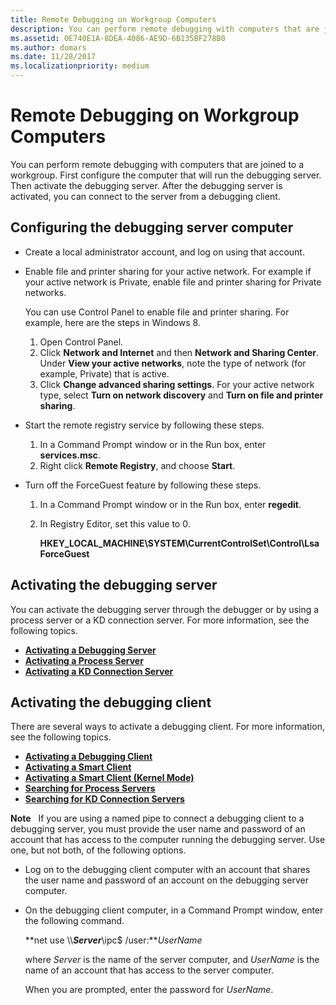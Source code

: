 ```yaml
---
title: Remote Debugging on Workgroup Computers
description: You can perform remote debugging with computers that are joined to a workgroup.
ms.assetid: 0E740E1A-8DEA-4086-AE9D-6B135BF278B0
ms.author: domars
ms.date: 11/28/2017
ms.localizationpriority: medium
---
```


# Remote Debugging on Workgroup Computers


You can perform remote debugging with computers that are joined to a workgroup. First configure the computer that will run the debugging server. Then activate the debugging server. After the debugging server is activated, you can connect to the server from a debugging client.

## <span id="Configuring_the_debugging_server_computer"></span><span id="configuring_the_debugging_server_computer"></span><span id="CONFIGURING_THE_DEBUGGING_SERVER_COMPUTER"></span>Configuring the debugging server computer


-   Create a local administrator account, and log on using that account.
-   Enable file and printer sharing for your active network. For example if your active network is Private, enable file and printer sharing for Private networks.

    You can use Control Panel to enable file and printer sharing. For example, here are the steps in Windows 8.

    1.  Open Control Panel.
    2.  Click **Network and Internet** and then **Network and Sharing Center**. Under **View your active networks**, note the type of network (for example, Private) that is active.
    3.  Click **Change advanced sharing settings**. For your active network type, select **Turn on network discovery** and **Turn on file and printer sharing**.
-   Start the remote registry service by following these steps.

    1.  In a Command Prompt window or in the Run box, enter **services.msc**.
    2.  Right click **Remote Registry**, and choose **Start**.
-   Turn off the ForceGuest feature by following these steps.

    1.  In a Command Prompt window or in the Run box, enter **regedit**.
    2.  In Registry Editor, set this value to 0.

        **HKEY\_LOCAL\_MACHINE\\SYSTEM\\CurrentControlSet\\Control\\Lsa ForceGuest**

## <span id="Activating_the_debugging_server"></span><span id="activating_the_debugging_server"></span><span id="ACTIVATING_THE_DEBUGGING_SERVER"></span>Activating the debugging server


You can activate the debugging server through the debugger or by using a process server or a KD connection server. For more information, see the following topics.

-   [**Activating a Debugging Server**](activating-a-debugging-server.md)
-   [**Activating a Process Server**](activating-a-process-server.md)
-   [**Activating a KD Connection Server**](activating-a-kd-connection-server.md)

## <span id="Activating_the_debugging_client"></span><span id="activating_the_debugging_client"></span><span id="ACTIVATING_THE_DEBUGGING_CLIENT"></span>Activating the debugging client


There are several ways to activate a debugging client. For more information, see the following topics.

-   [**Activating a Debugging Client**](activating-a-debugging-client.md)
-   [**Activating a Smart Client**](activating-a-smart-client.md)
-   [**Activating a Smart Client (Kernel Mode)**](activating-a-smart-client--kernel-mode-.md)
-   [**Searching for Process Servers**](searching-for-process-servers.md)
-   [**Searching for KD Connection Servers**](searching-for-kd-connection-servers.md)

**Note**  
If you are using a named pipe to connect a debugging client to a debugging server, you must provide the user name and password of an account that has access to the computer running the debugging server. Use one, but not both, of the following options.

-   Log on to the debugging client computer with an account that shares the user name and password of an account on the debugging server computer.
-   On the debugging client computer, in a Command Prompt window, enter the following command.

    **net use \\\\***Server***\\ipc$ /user:***UserName*

    where *Server* is the name of the server computer, and *UserName* is the name of an account that has access to the server computer.

    When you are prompted, enter the password for *UserName*.

 

 

 





